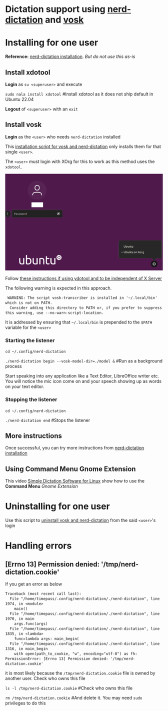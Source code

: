 # Dictation support using [nerd-dictation](https://github.com/ideasman42/nerd-dictation) and [vosk](https://alphacephei.com/vosk/)

# Installing for one user

**Reference:** [nerd-dictation installation](https://github.com/ideasman42/nerd-dictation?tab=readme-ov-file#install). *But do not use this as-is*

## Install xdotool
**Login** as `su <superuser>` and execute

`sudo nala install xdotool` #Install xdotool as it does not ship default in Ubuntu 22.04

**Logout** of `<superuser>` with an `exit`

## Install vosk
**Login** as the `<user>` who needs `nerd-dictation` installed

This [installation script for vosk and nerd-dictation](install%20vosk_nerd-dictation.sh) only installs them for that single `<user>`. 

The `<user>` must login with XOrg for this to work as this method uses the `xdotool`.


![Login with Xorg](Login%20with%20Xorg.png)


Follow [these instructions if using ydotool and to be independent of X Server](https://github.com/ideasman42/nerd-dictation/blob/main/readme-ydotool.rst)


The following warning is expected in this approach. 
```
 WARNING: The script vosk-transcriber is installed in '~/.local/bin' which is not on PATH.
  Consider adding this directory to PATH or, if you prefer to suppress this warning, use --no-warn-script-location.
```
It is addressed by ensuring that `~/.local/bin` is prepended to the `$PATH` variable for the `<user>`

### Starting the listener

`cd ~/.config/nerd-dictation`

`./nerd-dictation begin --vosk-model-dir=./model &` #Run as a background process

Start speaking into any application like a Text Editor, LibreOffice writer etc. You will notice the mic icon come on and your speech showing up as words on your text editor.


### Stopping the listener

`cd ~/.config/nerd-dictation`

`./nerd-dictation end` #Stops the listener

## More instructions
Once successful, you can try more instructions from [nerd-dictation installation](https://github.com/ideasman42/nerd-dictation?tab=readme-ov-file#install)

## Using Command Menu Gnome Extension

This video [Simple Dictation Software for Linux](https://youtu.be/Cw1SESc8sdA) show how to use the **Command Menu** *Gnome Extension*

# Uninstalling for one user
Use this script to [uninstall vosk and nerd-dictation](uninstall%20vosk_nerd-dictation.sh) from the said `<user>`'s login



# Handling errors

## [Errno 13] Permission denied: '/tmp/nerd-dictation.cookie'

If you get an error as below
```
Traceback (most recent call last):
  File "/home/timepass/.config/nerd-dictation/./nerd-dictation", line 1974, in <module>
    main()
  File "/home/timepass/.config/nerd-dictation/./nerd-dictation", line 1970, in main
    args.func(args)
  File "/home/timepass/.config/nerd-dictation/./nerd-dictation", line 1835, in <lambda>
    func=lambda args: main_begin(
  File "/home/timepass/.config/nerd-dictation/./nerd-dictation", line 1316, in main_begin
    with open(path_to_cookie, "w", encoding="utf-8") as fh:
PermissionError: [Errno 13] Permission denied: '/tmp/nerd-dictation.cookie'
```
it is most likely because the `/tmp/nerd-dictation.cookie` file is owned by another user. Check who owns this file

`ls -l /tmp/nerd-dictation.cookie` #Check who owns this file

`rm /tmp/nerd-dictation.cookie` #And delete it. You may need `sudo` privileges to do this







